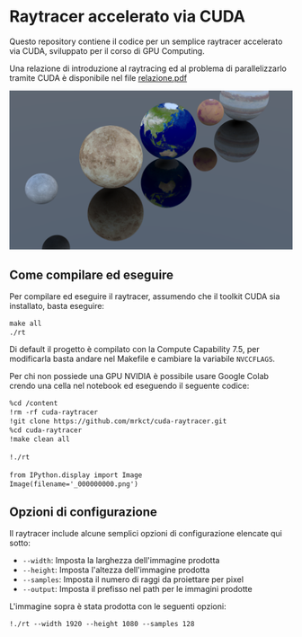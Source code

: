 # Raytracer accelerato via CUDA

Questo repository contiene il codice per un semplice raytracer accelerato
via CUDA, sviluppato per il corso di GPU Computing.

Una relazione di introduzione al raytracing ed al problema di parallelizzarlo
tramite CUDA è disponibile nel file [relazione.pdf](relazione.pdf)

![Render di Esempio](report/images/renders/planets.png)

## Come compilare ed eseguire
Per compilare ed eseguire il raytracer, assumendo che il toolkit CUDA sia
installato, basta eseguire:

    make all
    ./rt

Di default il progetto è compilato con la Compute Capability 7.5, per modificarla
basta andare nel Makefile e cambiare la variabile `NVCCFLAGS`.

Per chi non possiede una GPU NVIDIA è possibile usare Google Colab crendo una cella nel notebook ed eseguendo il seguente codice:

    %cd /content
    !rm -rf cuda-raytracer
    !git clone https://github.com/mrkct/cuda-raytracer.git
    %cd cuda-raytracer
    !make clean all

    !./rt

    from IPython.display import Image
    Image(filename='_000000000.png')

## Opzioni di configurazione
Il raytracer include alcune semplici opzioni di configurazione elencate qui sotto:

* `--width`: Imposta la larghezza dell'immagine prodotta
* `--height`: Imposta l'altezza dell'immagine prodotta
* `--samples`: Imposta il numero di raggi da proiettare per pixel
* `--output`: Imposta il prefisso nel path per le immagini prodotte

L'immagine sopra è stata prodotta con le seguenti opzioni:

    !./rt --width 1920 --height 1080 --samples 128